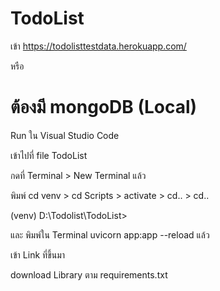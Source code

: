 # TodoList

เข้า https://todolisttestdata.herokuapp.com/

หรือ

# ต้องมี mongoDB (Local)

Run ใน Visual Studio Code

เข้าไปที่ file TodoList

กดที่ Terminal > New Terminal แล้ว

พิมพ์ cd venv > cd Scripts > activate > cd.. > cd..

(venv) D:\Todolist\TodoList>

และ พิมพ์ใน Terminal uvicorn app:app --reload แล้ว

เข้า Link ที่ขึ้นมา

download Library ตาม requirements.txt